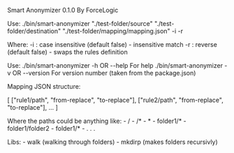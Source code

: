 Smart Anonymizer 0.1.0
By ForceLogic

Use: 
	./bin/smart-anonymizer "./test-folder/source" "./test-folder/destination" "./test-folder/mapping/mapping.json" -i -r

Where:
	-i : case insensitive (default false)
		- insensitive match
	-r : reverse (default false)
		- swaps the rules definition

Use:
	./bin/smart-anonymizer -h OR --help
		For help
	./bin/smart-anonymizer -v OR --version
		For version number (taken from the package.json)

Mapping JSON structure:

[
	["rule1/path", "from-replace", "to-replace"],
	["rule2/path", "from-replace", "to-replace"],
	...
]

Where the paths could be anything like:
	- /
	- /*
	- *
	- folder1/*
	- folder1/folder2
	- folder1/*
	- . . .

Libs:
	- walk (walking through folders)
	- mkdirp (makes folders recursivly)